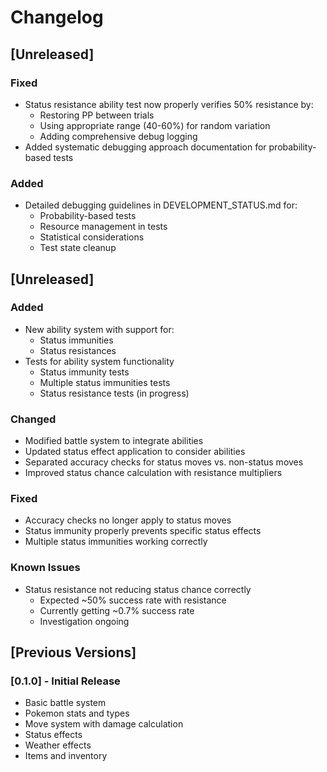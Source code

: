 # Changelog

## [Unreleased]

### Fixed
- Status resistance ability test now properly verifies 50% resistance by:
  - Restoring PP between trials
  - Using appropriate range (40-60%) for random variation
  - Adding comprehensive debug logging
- Added systematic debugging approach documentation for probability-based tests

### Added
- Detailed debugging guidelines in DEVELOPMENT_STATUS.md for:
  - Probability-based tests
  - Resource management in tests
  - Statistical considerations
  - Test state cleanup

## [Unreleased]

### Added
- New ability system with support for:
  - Status immunities
  - Status resistances
- Tests for ability system functionality
  - Status immunity tests
  - Multiple status immunities tests
  - Status resistance tests (in progress)

### Changed
- Modified battle system to integrate abilities
- Updated status effect application to consider abilities
- Separated accuracy checks for status moves vs. non-status moves
- Improved status chance calculation with resistance multipliers

### Fixed
- Accuracy checks no longer apply to status moves
- Status immunity properly prevents specific status effects
- Multiple status immunities working correctly

### Known Issues
- Status resistance not reducing status chance correctly
  - Expected ~50% success rate with resistance
  - Currently getting ~0.7% success rate
  - Investigation ongoing

## [Previous Versions]

### [0.1.0] - Initial Release
- Basic battle system
- Pokemon stats and types
- Move system with damage calculation
- Status effects
- Weather effects
- Items and inventory
